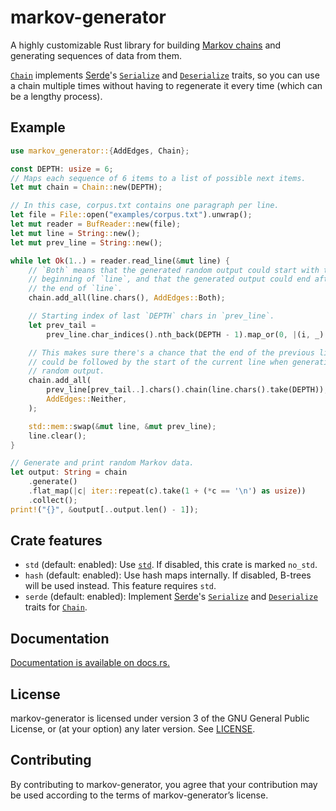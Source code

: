 markov-generator
================

A highly customizable Rust library for building [Markov chains] and
generating sequences of data from them.

[Markov chains]: https://en.wikipedia.org/wiki/Markov_chain

[`Chain`] implements [Serde]'s [`Serialize`] and [`Deserialize`] traits, so
you can use a chain multiple times without having to regenerate it every
time (which can be a lengthy process).

Example
-------

```rust
use markov_generator::{AddEdges, Chain};

const DEPTH: usize = 6;
// Maps each sequence of 6 items to a list of possible next items.
let mut chain = Chain::new(DEPTH);

// In this case, corpus.txt contains one paragraph per line.
let file = File::open("examples/corpus.txt").unwrap();
let mut reader = BufReader::new(file);
let mut line = String::new();
let mut prev_line = String::new();

while let Ok(1..) = reader.read_line(&mut line) {
    // `Both` means that the generated random output could start with the
    // beginning of `line`, and that the generated output could end after
    // the end of `line`.
    chain.add_all(line.chars(), AddEdges::Both);

    // Starting index of last `DEPTH` chars in `prev_line`.
    let prev_tail =
        prev_line.char_indices().nth_back(DEPTH - 1).map_or(0, |(i, _)| i);

    // This makes sure there's a chance that the end of the previous line
    // could be followed by the start of the current line when generating
    // random output.
    chain.add_all(
        prev_line[prev_tail..].chars().chain(line.chars().take(DEPTH)),
        AddEdges::Neither,
    );

    std::mem::swap(&mut line, &mut prev_line);
    line.clear();
}

// Generate and print random Markov data.
let output: String = chain
    .generate()
    .flat_map(|c| iter::repeat(c).take(1 + (*c == '\n') as usize))
    .collect();
print!("{}", &output[..output.len() - 1]);
```

Crate features
--------------

* `std` (default: enabled): Use [`std`]. If disabled, this crate is marked
  `no_std`.
* `hash` (default: enabled): Use hash maps internally. If disabled, B-trees
  will be used instead. This feature requires `std`.
* `serde` (default: enabled): Implement [Serde]'s [`Serialize`] and
  [`Deserialize`] traits for [`Chain`].

[`Chain`]: https://docs.rs/markov-generator/0.1/markov_generator/struct.Chain.html
[Serde]: https://docs.rs/serde/1.0/serde/
[`Serialize`]: https://docs.rs/serde/1.0/serde/trait.Serialize.html
[`Deserialize`]: https://docs.rs/serde/1.0/serde/trait.Deserialize.html
[`std`]: https://doc.rust-lang.org/stable/std/

Documentation
-------------

[Documentation is available on docs.rs.](https://docs.rs/markov-generator)

License
-------

markov-generator is licensed under version 3 of the GNU General Public License,
or (at your option) any later version. See [LICENSE](LICENSE).

Contributing
------------

By contributing to markov-generator, you agree that your contribution may be
used according to the terms of markov-generator’s license.
